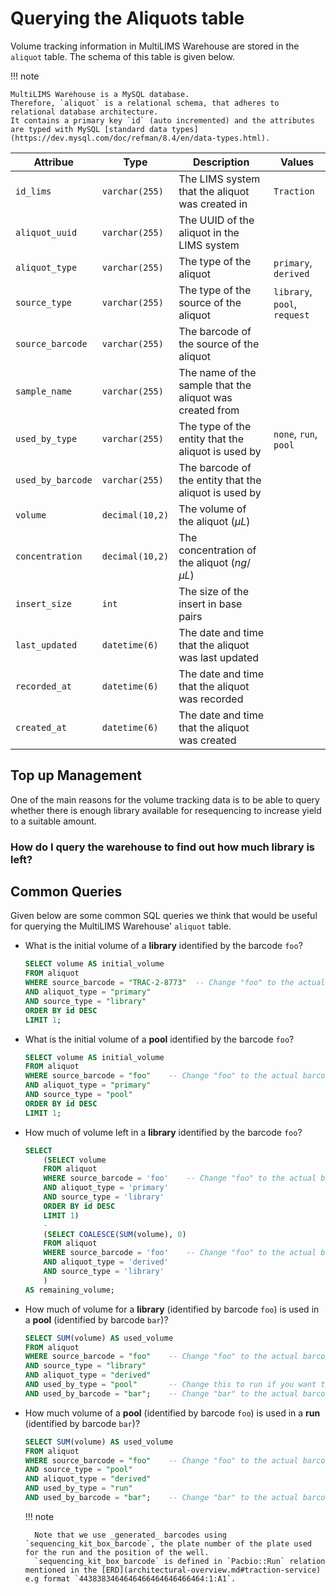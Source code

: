 # Querying the Aliquots table

Volume tracking information in MultiLIMS Warehouse are stored in the `aliquot` table. The schema of this table is given below.

!!! note

    MultiLIMS Warehouse is a MySQL database. 
    Therefore, `aliquot` is a relational schema, that adheres to relational database architecture. 
    It contains a primary key `id` (auto incremented) and the attributes are typed with MySQL [standard data types](https://dev.mysql.com/doc/refman/8.4/en/data-types.html).

<center>

| **Attribue**      | **Type**        | **Description**                                          | **Values**                    |
|-------------------|-----------------|----------------------------------------------------------|-------------------------------|
| `id_lims`         | `varchar(255)`  | The LIMS system that the aliquot was created in          | `Traction`                    |
| `aliquot_uuid`    | `varchar(255)`  | The UUID of the aliquot in the LIMS system               |                               |
| `aliquot_type`    | `varchar(255)`  | The type of the aliquot                                  | `primary`, `derived`          |
| `source_type`     | `varchar(255)`  | The type of the source of the aliquot                    | `library`, `pool`, `request`  |     
| `source_barcode`  | `varchar(255)`  | The barcode of the source of the aliquot                 |                               |
| `sample_name`     | `varchar(255)`  | The name of the sample that the aliquot was created from |                               |
| `used_by_type`    | `varchar(255)`  | The type of the entity that the aliquot is used by       | `none`, `run`, `pool`         |
| `used_by_barcode` | `varchar(255)`  | The barcode of the entity that the aliquot is used by    |                               |
| `volume`          | `decimal(10,2)` | The volume of the aliquot ($\mu L$)                      |                               |
| `concentration`   | `decimal(10,2)` | The concentration of the aliquot ($ng/\mu L$)            |                               |
| `insert_size`     | `int`           | The size of the insert in base pairs                     |                               |
| `last_updated`    | `datetime(6)`   | The date and time that the aliquot was last updated      |                               |
| `recorded_at`     | `datetime(6)`   | The date and time that the aliquot was recorded          |                               |
| `created_at`      | `datetime(6)`   | The date and time that the aliquot was created           |                               |

</center>

## Top up Management

One of the main reasons for the volume tracking data is to be able to query whether there is enough library available for resequencing to increase yield to a suitable amount.

### How do I query the warehouse to find out how much library is left?

## Common Queries

Given below are some common SQL queries we think that would be useful for querying the MultiLIMS Warehouse' `aliquot` table.

- What is the initial volume of a **library** identified by the barcode `foo`?

    ```sql
    SELECT volume AS initial_volume
    FROM aliquot
    WHERE source_barcode = "TRAC-2-8773"  -- Change "foo" to the actual barcode
    AND aliquot_type = "primary"
    AND source_type = "library"
    ORDER BY id DESC
    LIMIT 1;
    ```

- What is the initial volume of a **pool** identified by the barcode `foo`?

    ```sql
    SELECT volume AS initial_volume
    FROM aliquot
    WHERE source_barcode = "foo"    -- Change "foo" to the actual barcode
    AND aliquot_type = "primary"
    AND source_type = "pool"
    ORDER BY id DESC
    LIMIT 1;
    ```

- How much of volume left in a **library** identified by the barcode `foo`?

    ```sql
    SELECT 
        (SELECT volume 
        FROM aliquot
        WHERE source_barcode = 'foo'    -- Change "foo" to the actual barcode
        AND aliquot_type = 'primary'
        AND source_type = 'library'
        ORDER BY id DESC
        LIMIT 1) 
        - 
        (SELECT COALESCE(SUM(volume), 0)
        FROM aliquot
        WHERE source_barcode = 'foo'    -- Change "foo" to the actual barcode
        AND aliquot_type = 'derived'
        AND source_type = 'library'
        ) 
    AS remaining_volume;
    ```

- How much of volume for a **library** (identified by barcode `foo`) is used in a **pool** (identified by barcode `bar`)?

    ```sql
    SELECT SUM(volume) AS used_volume
    FROM aliquot
    WHERE source_barcode = "foo"    -- Change "foo" to the actual barcode
    AND source_type = "library"
    AND aliquot_type = "derived"
    AND used_by_type = "pool"       -- Change this to run if you want to find the used volume used for a run
    AND used_by_barcode = "bar";    -- Change "bar" to the actual barcode
    ```

- How much volume of a **pool** (identified by barcode `foo`) is used in a **run** (identified by barcode `bar`)?

    ```sql
    SELECT SUM(volume) AS used_volume
    FROM aliquot
    WHERE source_barcode = "foo"    -- Change "foo" to the actual barcode
    AND source_type = "pool"
    AND aliquot_type = "derived"
    AND used_by_type = "run"
    AND used_by_barcode = "bar";    -- Change "bar" to the actual barcode
    ```

    !!! note

        Note that we use _generated_ barcodes using `sequencing_kit_box_barcode`, the plate number of the plate used for the run and the position of the well. 
        `sequencing_kit_box_barcode` is defined in `Pacbio::Run` relation mentioned in the [ERD](architectural-overview.md#traction-service) e.g format `4438383464646466464646466464:1:A1`.
